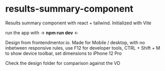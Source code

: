 # results-summary-component
Results summary component with react + tailwind. Initialized with Vite

run the app with -> **npm run dev** <- 

Design from frontendmentor.io. Made for Mobile / desktop, with no inbetween responsive rules, use F12 for developer tools, CTRL + Shift + M to show device toolbar, set dimensions to iPhone 12 Pro

Check the design folder for comparison against the VD

